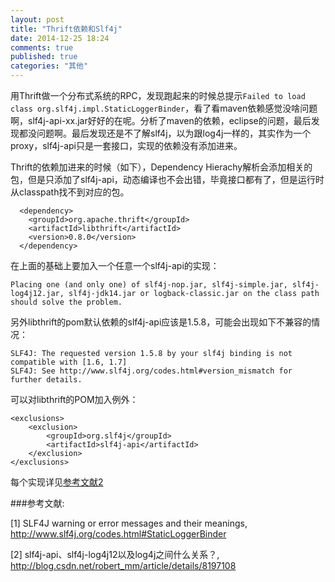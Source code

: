 ```yaml
---
layout: post
title: "Thrift依赖和Slf4j"
date: 2014-12-25 18:24
comments: true
published: true
categories: "其他"
---
```

  
  用Thrift做一个分布式系统的RPC，发现跑起来的时候总提示`Failed to load class org.slf4j.impl.StaticLoggerBinder`，看了看maven依赖感觉没啥问题啊，slf4j-api-xx.jar好好的在呢。分析了maven的依赖，eclipse的问题，最后发现都没问题啊。最后发现还是不了解slf4j，以为跟log4j一样的，其实作为一个proxy，slf4j-api只是一套接口，实现的依赖没有添加进来。

   Thrift的依赖加进来的时候（如下），Dependency Hierachy解析会添加相关的包，但是只添加了slf4j-api，动态编译也不会出错，毕竟接口都有了，但是运行时从classpath找不到对应的包。

	  <dependency>
	  	<groupId>org.apache.thrift</groupId>
	  	<artifactId>libthrift</artifactId>
	  	<version>0.8.0</version>
	  </dependency>

  在上面的基础上要加入一个任意一个slf4j-api的实现：

	Placing one (and only one) of slf4j-nop.jar, slf4j-simple.jar, slf4j-log4j12.jar, slf4j-jdk14.jar or logback-classic.jar on the class path should solve the problem.

  另外libthrift的pom默认依赖的slf4j-api应该是1.5.8，可能会出现如下不兼容的情况：

	SLF4J: The requested version 1.5.8 by your slf4j binding is not compatible with [1.6, 1.7]
	SLF4J: See http://www.slf4j.org/codes.html#version_mismatch for further details.
  
  可以对libthrift的POM加入例外：

	<exclusions>
		<exclusion>
			<groupId>org.slf4j</groupId>
			<artifactId>slf4j-api</artifactId>
		</exclusion>
	</exclusions>

  每个实现详见[参考文献2][2]

[1]: http://www.slf4j.org/codes.html#StaticLoggerBinder   "SLF4J warning or error messages and their meanings"
[2]: http://blog.csdn.net/robert_mm/article/details/8197108 " slf4j-api、slf4j-log4j12以及log4j之间什么关系？"
###参考文献:

  \[1] SLF4J warning or error messages and their meanings, <http://www.slf4j.org/codes.html#StaticLoggerBinder>
  
  \[2]  slf4j-api、slf4j-log4j12以及log4j之间什么关系？, <http://blog.csdn.net/robert_mm/article/details/8197108>
